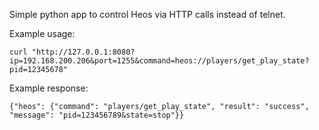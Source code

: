 Simple python app to control Heos via HTTP calls instead of telnet.

Example usage:
```
curl "http://127.0.0.1:8080?ip=192.168.200.206&port=1255&command=heos://players/get_play_state?pid=12345678"
```

Example response:
```
{"heos": {"command": "players/get_play_state", "result": "success", "message": "pid=123456789&state=stop"}}
```
